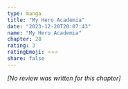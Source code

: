 ```yaml
---
type: manga
title: "My Hero Academia"
date: "2023-12-20T20:07:43"
name: "My Hero Academia"
chapter: 28
rating: 3
ratingEmoji: ⭐️⭐️⭐️
share: false
---
```


*[No review was written for this chapter]*
